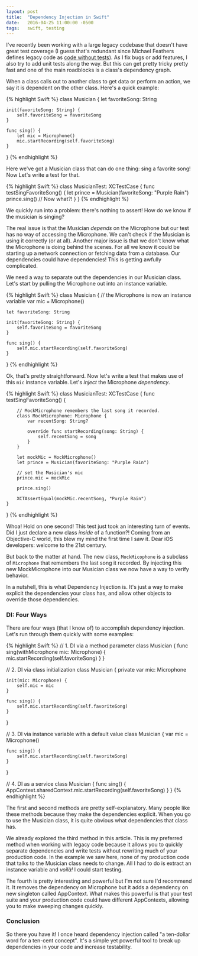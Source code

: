 ```yaml
---
layout: post
title:  "Dependency Injection in Swift"
date:   2016-04-25 11:00:00 -0500
tags: 	swift, testing
---
```


I've recently been working with a large legacy codebase that doesn't have great test coverage (I guess that's redundant since Michael Feathers defines legacy code as [code without tests](https://en.wikipedia.org/wiki/Legacy_code)). As I fix bugs or add features, I also try to add unit tests along the way. But this can get pretty tricky pretty fast and one of the main roadblocks is a class's dependency graph.

<!--more-->

When a class calls out to another class to get data or perform an action, we say it is dependent on the other class. Here's a quick example:

{% highlight Swift %}
class Musician {
    let favoriteSong: String

    init(favoriteSong: String) {
        self.favoriteSong = favoriteSong
    }

    func sing() {
        let mic = Microphone()
        mic.startRecording(self.favoriteSong)
    }
}
{% endhighlight %}

Here we've got a Musician class that can do one thing: sing a favorite song! Now Let's write a test for that.

{% highlight Swift %}
class MusicianTest: XCTestCase {
    func testSingFavoriteSong() {
        let prince = Musician(favoriteSong: "Purple Rain")
        prince.sing()
        // Now what?!
    }
}
{% endhighlight %}

We quickly run into a problem: there's nothing to assert! How do we know if the musician is singing?

The real issue is that the Musician *depends* on the Microphone but our test has no way of accessing the Microphone. We can't check if the Musician is using it correctly (or at all). Another major issue is that we don't know what the Microphone is doing behind the scenes. For all we know it could be starting up a network connection or fetching data from a database. Our dependencies could have dependencies! This is getting awfully complicated.

We need a way to separate out the dependencies in our Musician class. Let's start by pulling the Microphone out into an instance variable.

{% highlight Swift %}
class Musician {
    // the Microphone is now an instance variable
    var mic = Microphone()

    let favoriteSong: String

    init(favoriteSong: String) {
        self.favoriteSong = favoriteSong
    }

    func sing() {
        self.mic.startRecording(self.favoriteSong)
    }
}
{% endhighlight %}

Ok, that's pretty straightforward. Now let's write a test that makes use of this `mic` instance variable. Let's *inject* the Microphone *dependency*.

{% highlight Swift %}
class MusicianTest: XCTestCase {
    func testSingFavoriteSong() {

        // MockMicrophone remembers the last song it recorded.
        class MockMicrophone: Microphone {
            var recentSong: String?

            override func startRecording(song: String) {
                self.recentSong = song
            }
        }

        let mockMic = MockMicrophone()
        let prince = Musician(favoriteSong: "Purple Rain")

        // set the Musician's mic
        prince.mic = mockMic

        prince.sing()

        XCTAssertEqual(mockMic.recentSong, "Purple Rain")
    }
}
{% endhighlight %}

Whoa! Hold on one second! This test just took an interesting turn of events. Did I just declare a new class *inside* of a function?! Coming from an Objective-C world, this blew my mind the first time I saw it. Dear iOS developers: welcome to the 21st century.

But back to the matter at hand. The new class, `MockMicophone` is a subclass of `Microphone` that remembers the last song it recorded. By injecting this new MockMicrophone into our Musician class we now have a way to verify behavior.

In a nutshell, this is what Dependency Injection is. It's just a way to make explicit the dependencies your class has, and allow other objects to override those dependencies.

### DI: Four Ways

There are four ways (that I know of) to accomplish dependency injection. Let's run through them quickly with some examples:

{% highlight Swift %}
// 1. DI via a method parameter
class Musician {
    func sing(withMicrophone mic: Microphone) {
        mic.startRecording(self.favoriteSong)
    }
}

// 2. DI via class initialization
class Musician {
    private var mic: Microphone

    init(mic: Microphone) {
        self.mic = mic
    }

    func sing() {
        self.mic.startRecording(self.favoriteSong)
    }
}

// 3. DI via instance variable with a default value
class Musician {
    var mic = Microphone()

    func sing() {
        self.mic.startRecording(self.favoriteSong)
    }
}

// 4. DI as a service
class Musician {
    func sing() {
        AppContext.sharedContext.mic.startRecording(self.favoriteSong)
    }
}
{% endhighlight %}

The first and second methods are pretty self-explanatory. Many people like these methods because they make the dependencies explicit. When you go to use the Musician class, it is quite obvious what dependencies that class has.

We already explored the third method in this article. This is my preferred method when working with legacy code because it allows you to quickly separate dependencies and write tests without rewriting much of your production code. In the example we saw here, none of my production code that talks to the Musician class needs to change. All I had to do is extract an instance variable and *voilà!* I could start testing.

The fourth is pretty interesting and powerful but I'm not sure I'd recommend it. It removes the dependency on Microphone but it adds a dependency on new singleton called AppContext. What makes this powerful is that your test suite and your production code could have different AppContexts, allowing you to make sweeping changes quickly.

### Conclusion

So there you have it! I once heard dependency injection called "a ten-dollar word for a ten-cent concept". It's a simple yet powerful tool to break up dependencies in your code and increase testability.
